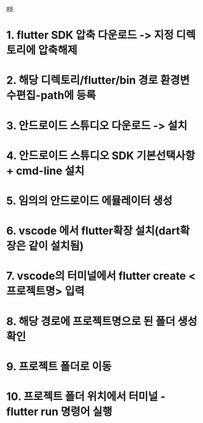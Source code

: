 [#8](https://github.com/kongukjae/KDT-2-Project-A-5/issues/8)

# 1. flutter SDK 압축 다운로드 -> 지정 디렉토리에 압축해제

# 2. 해당 디렉토리/flutter/bin 경로 환경변수편집-path에 등록

# 3. 안드로이드 스튜디오 다운로드 -> 설치

# 4. 안드로이드 스튜디오 SDK 기본선택사항 + cmd-line 설치

# 5. 임의의 안드로이드 에뮬레이터 생성

# 6. vscode 에서 flutter확장 설치(dart확장은 같이 설치됨)

# 7. vscode의 터미널에서 flutter create <프로젝트명> 입력

# 8. 해당 경로에 프로젝트명으로 된 폴더 생성 확인

# 9. 프로젝트 폴더로 이동

# 10. 프로젝트 폴더 위치에서 터미널 - flutter run 명령어 실행
